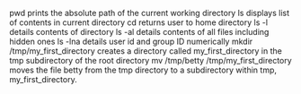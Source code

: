 pwd prints the absolute path of the current working directory
ls displays list of contents in current directory
cd returns user to home directory
ls -l details contents of directory
ls -al details contents of all files including hidden ones
ls -lna details  user id and group ID numerically
mkdir /tmp/my_first_directory creates a directory called my_first_directory in the tmp subdirectory of the root directory
mv /tmp/betty /tmp/my_first_directory moves the file betty from the tmp directory to a subdirectory within tmp, my_first_directory.
